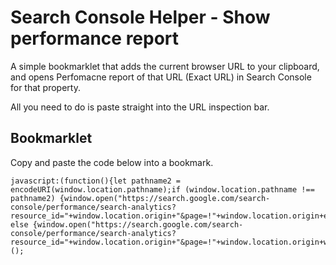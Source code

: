# Search Console Helper - Show performance report

A simple bookmarklet that adds the current browser URL to your clipboard, and opens Perfomacne report of that URL (Exact URL) in Search Console for that property.

All you need to do is paste straight into the URL inspection bar.


## Bookmarklet

Copy and paste the code below into a bookmark.
```
javascript:(function(){let pathname2 = encodeURI(window.location.pathname);if (window.location.pathname !== pathname2) {window.open("https://search.google.com/search-console/performance/search-analytics?resource_id="+window.location.origin+"&page=!"+window.location.origin+encodeURI(window.location.pathname).toUpperCase());} else {window.open("https://search.google.com/search-console/performance/search-analytics?resource_id="+window.location.origin+"&page=!"+window.location.origin+window.location.pathname);}})();
```

